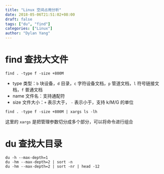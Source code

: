 ```yaml
---
title: "Linux 空间占用分析"
date: 2018-05-06T21:51:02+08:00
draft: false
tags: ["du", "find"]
categories: ["Linux"]
author: "Dylan Yang"
---
```


# find 查找大文件

``` shell
find . -type f -size +800M
```

- type 类型：`b` 块设备，`d` 目录，`c` 字符设备文档，`p` 管道文档，`l` 符号链接文档，`f` 普通文档
- name 文件名：支持通配符
- size 文件大小：`+` 表示大于， `-` 表示小于，支持 k/M/G 的单位

```shell
find . -type f -size +800M | xargs ls -lh
```

这里的 `xargs` 是把管理参数切分成多个部分，可以将命令进行组合

# du 查找大目录

``` shell
du -h --max-depth=1
du -hm --max-depth=2 | sort -n
du -hm --max-depth=2 | sort -nr | head -12
```
